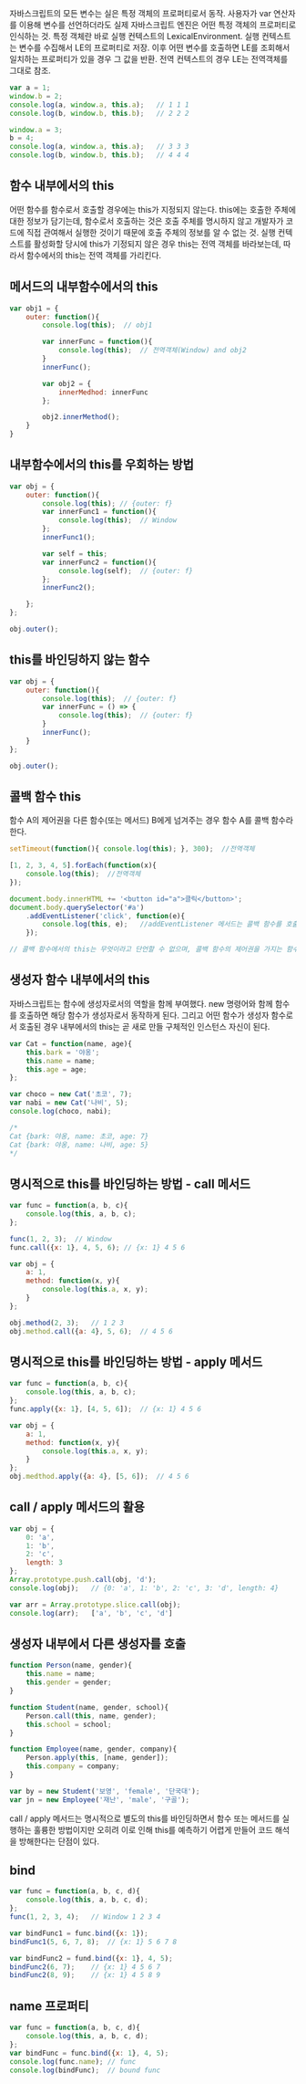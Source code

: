 자바스크립트의 모든 변수는 실은 특정 객체의 프로퍼티로서 동작. 사용자가 var 연산자를 이용해 변수를 선언하더라도 실제 자바스크립트 엔진은 어떤 특정 객체의 프로퍼티로 인식하는 것. 특정 객체란 바로 실행 컨텍스트의 LexicalEnvironment. 실행 컨텍스트는 변수를 수집해서 LE의 프로퍼티로 저장. 이후 어떤 변수를 호출하면 LE를 조회해서 일치하는 프로퍼티가 있을 경우 그 값을 반환. 전역 컨텍스트의 경우 LE는 전역객체를 그대로 참조.

```JavaScript
var a = 1;
window.b = 2;
console.log(a, window.a, this.a);   // 1 1 1
console.log(b, window.b, this.b);   // 2 2 2

window.a = 3;
b = 4;
console.log(a, window.a, this.a);   // 3 3 3 
console.log(b, window.b, this.b);   // 4 4 4 

```

## 함수 내부에서의 this
어떤 함수를 함수로서 호출할 경우에는 this가 지정되지 않는다. this에는 호출한 주체에 대한 정보가 담기는데, 함수로서 호출하는 것은 호출 주체를 명시하지 않고 개발자가 코드에 직접 관여해서 실행한 것이기 때문에 호출 주체의 정보를 알 수 없는 것. 실행 컨텍스트를 활성화할 당시에 this가 기정되지 않은 경우 this는 전역 객체를 바라보는데, 따라서 함수에서의 this는 전역 객체를 가리킨다.

## 메서드의 내부함수에서의 this
```JavaScript
var obj1 = {
    outer: function(){
        console.log(this);  // obj1

        var innerFunc = function(){
            console.log(this);  // 전역객체(Window) and obj2
        }
        innerFunc();

        var obj2 = {
            innerMedhod: innerFunc
        };

        obj2.innerMethod();
    }
}
```

## 내부함수에서의 this를 우회하는 방법
```JavaScript
var obj = {
    outer: function(){
        console.log(this); // {outer: f}
        var innerFunc1 = function(){
            console.log(this);  // Window
        };
        innerFunc1();

        var self = this;
        var innerFunc2 = function(){
            console.log(self);  // {outer: f}
        };
        innerFunc2();

    }; 
};

obj.outer();
```

## this를 바인딩하지 않는 함수
```JavaScript
var obj = {
    outer: function(){
        console.log(this);  // {outer: f}
        var innerFunc = () => {
            console.log(this);  // {outer: f}
        }
        innerFunc();
    }
};

obj.outer();
```

## 콜백 함수 this
함수 A의 제어권을 다른 함수(또는 메서드) B에게 넘겨주는 경우 함수 A를 콜백 함수라 한다.

```JavaScript
setTimeout(function(){ console.log(this); }, 300);  //전역객체

[1, 2, 3, 4, 5].forEach(function(x){
    console.log(this);  //전역객체
});

document.body.innerHTML += '<button id="a">클릭</button>';
document.body.querySelector('#a')
    .addEventListener('click', function(e){
        console.log(this, e);   //addEventListener 메서드는 콜백 함수를 호출할 때 자신의 this를 상속하도록 정의돼 있다. 메서드명의 점 앞부분이 곧 this가 된다.
    });

// 콜백 함수에서의 this는 무엇이라고 단언할 수 없으며, 콜백 함수의 제어권을 가지는 함수(메서드)가 콜백 함수에서의 this를 무엇으로 할지를 결정하며, 특별히 정의하지 않은 경우에는 기본적으로 함수와 마찬가지로 전역객체를 바라본다.
```

## 생성자 함수 내부에서의 this

자바스크립트는 함수에 생성자로서의 역할을 함께 부여했다. new 명령어와 함께 함수를 호출하면 해당 함수가 생성자로서 동작하게 된다. 그리고 어떤 함수가 생성자 함수로서 호출된 경우 내부에서의 this는 곧 새로 만들 구체적인 인스턴스 자신이 된다.


```JavaScript
var Cat = function(name, age){
    this.bark = '야옹';
    this.name = name;
    this.age = age;
};

var choco = new Cat('초코', 7);
var nabi = new Cat('나비', 5);
console.log(choco, nabi);

/*
Cat {bark: 야옹, name: 초코, age: 7}
Cat {bark: 야옹, name: 나비, age: 5}
*/
```

## 명시적으로 this를 바인딩하는 방법 - call 메서드

```JavaScript
var func = function(a, b, c){
    console.log(this, a, b, c);
};

func(1, 2, 3);  // Window
func.call({x: 1}, 4, 5, 6); // {x: 1} 4 5 6
```

```JavaScript
var obj = {
    a: 1,
    method: function(x, y){
        console.log(this.a, x, y);
    }
};

obj.method(2, 3);   // 1 2 3
obj.method.call({a: 4}, 5, 6);  // 4 5 6
```

## 명시적으로 this를 바인딩하는 방법  - apply 메서드

```JavaScript
var func = function(a, b, c){
    console.log(this, a, b, c);
};
func.apply({x: 1}, [4, 5, 6]);  // {x: 1} 4 5 6

var obj = {
    a: 1,
    method: function(x, y){
        console.log(this.a, x, y);
    }
};
obj.medthod.apply({a: 4}, [5, 6]);  // 4 5 6
```

## call / apply 메서드의 활용

```JavaScript
var obj = {
    0: 'a',
    1: 'b',
    2: 'c',
    length: 3
};
Array.prototype.push.call(obj, 'd');
console.log(obj);   // {0: 'a', 1: 'b', 2: 'c', 3: 'd', length: 4}

var arr = Array.prototype.slice.call(obj);
console.log(arr);   ['a', 'b', 'c', 'd']
```

## 생성자 내부에서 다른 생성자를 호출

```JavaScript
function Person(name, gender){
    this.name = name;
    this.gender = gender;
}

function Student(name, gender, school){
    Person.call(this, name, gender);
    this.school = school;
}

function Employee(name, gender, company){
    Person.apply(this, [name, gender]);
    this.company = company;
}

var by = new Student('보영', 'female', '단국대');
var jn = new Employee('재난', 'male', '구골');
```

call / apply 메서드는 명시적으로 별도의 this를 바인딩하면서 함수 또는 메서드를 실행하는 훌륭한 방법이지만 오히려 이로 인해 this를 예측하기 어렵게 만들어 코드 해석을 방해한다는 단점이 있다.

## bind

```JavaScript
var func = function(a, b, c, d){
    console.log(this, a, b, c, d);
};
func(1, 2, 3, 4);   // Window 1 2 3 4

var bindFunc1 = func.bind({x: 1});
bindFunc1(5, 6, 7, 8);  // {x: 1} 5 6 7 8

var bindFunc2 = fund.bind({x: 1}, 4, 5);
bindFunc2(6, 7);    // {x: 1} 4 5 6 7
bindFunc2(8, 9);    // {x: 1} 4 5 8 9
```

## name 프로퍼티

```JavaScript
var func = function(a, b, c, d){
    console.log(this, a, b, c, d);
};
var bindFunc = func.bind({x: 1}, 4, 5);
console.log(func.name); // func
console.log(bindFunc);  // bound func
```
